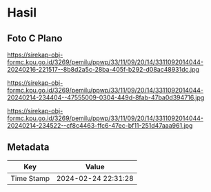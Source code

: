 # Hasil

## Foto C Plano

https://sirekap-obj-formc.kpu.go.id/3269/pemilu/ppwp/33/11/09/20/14/3311092014044-20240216-221517--8b8d2a5c-28ba-405f-b292-d08ac48931dc.jpg

https://sirekap-obj-formc.kpu.go.id/3269/pemilu/ppwp/33/11/09/20/14/3311092014044-20240214-234404--47555009-0304-449d-8fab-47ba0d394716.jpg

https://sirekap-obj-formc.kpu.go.id/3269/pemilu/ppwp/33/11/09/20/14/3311092014044-20240214-234522--cf8c4463-ffc6-47ec-bf11-251d47aaa961.jpg


## Metadata

| Key        | Value               |
| ---------- | ------------------- |
| Time Stamp | 2024-02-24 22:31:28 |



